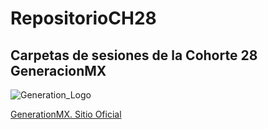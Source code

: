 # RepositorioCH28
## Carpetas de sesiones de la Cohorte 28 GeneracionMX

![Generation_Logo](https://raw.githubusercontent.com/danieldlcm86/RepositorioCH28/master/01%20Intro%20HTML/assets/images/generation-logo.jpg)

[GenerationMX. Sitio Oficial](https://www.example.com](https://mexico.generation.org/)https://mexico.generation.org/)
